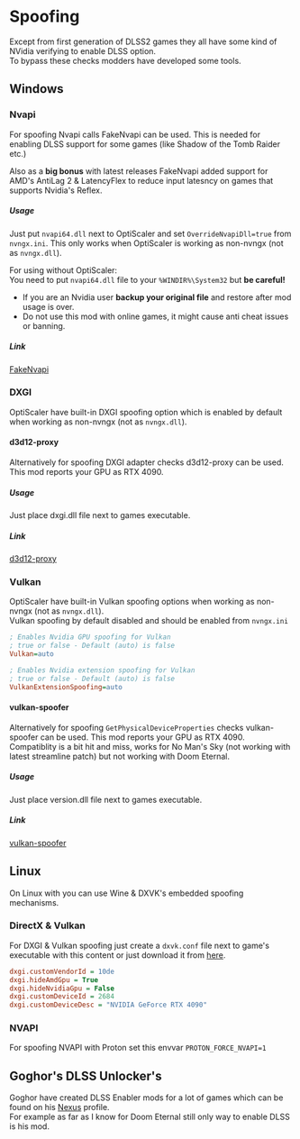 # Spoofing
Except from first generation of DLSS2 games they all have some kind of NVidia verifying to enable DLSS option.   
To bypass these checks modders have developed some tools.

## Windows
### Nvapi
For spoofing Nvapi calls FakeNvapi can be used. This is needed for enabling DLSS support for some games (like Shadow of the Tomb Raider etc.) 

Also as a **big bonus** with latest releases FakeNvapi added support for AMD's AntiLag 2 & LatencyFlex to reduce input latesncy on games that supports Nvidia's Reflex.
##### Usage 
Just put `nvapi64.dll` next to OptiScaler and set `OverrideNvapiDll=true` from `nvngx.ini`. This only works when OptiScaler is working as non-nvngx (not as `nvngx.dll`).

For using without OptiScaler:  
You need to put `nvapi64.dll` file to your `%WINDIR%\System32` but **be careful!**
* If you are an Nvidia user **backup your original file** and restore after mod usage is over.
* Do not use this mod with online games, it might cause anti cheat issues or banning.
##### Link
[FakeNvapi](https://github.com/FakeMichau/fakenvapi/releases)   

### DXGI
OptiScaler have built-in DXGI spoofing option which is enabled by default when working as non-nvngx (not as `nvngx.dll`).  

#### d3d12-proxy
Alternatively for spoofing DXGI adapter checks d3d12-proxy can be used. This mod reports your GPU as RTX 4090.   
##### Usage 
Just place dxgi.dll file next to games executable.  
##### Link 
[d3d12-proxy](https://github.com/cdozdil/d3d12-proxy/releases)   

### Vulkan
OptiScaler have built-in Vulkan spoofing options when working as non-nvngx (not as `nvngx.dll`).  
Vulkan spoofing by default disabled and should be enabled from `nvngx.ini` 
```ini
; Enables Nvidia GPU spoofing for Vulkan
; true or false - Default (auto) is false
Vulkan=auto

; Enables Nvidia extension spoofing for Vulkan
; true or false - Default (auto) is false
VulkanExtensionSpoofing=auto
```

#### vulkan-spoofer
Alternatively for spoofing `GetPhysicalDeviceProperties` checks vulkan-spoofer can be used. This mod reports your GPU as RTX 4090.   
Compatiblity is a bit hit and miss, works for No Man's Sky (not working with latest streamline patch) but not working with Doom Eternal.  
##### Usage 
Just place version.dll file next to games executable.  
##### Link 
[vulkan-spoofer](https://github.com/cdozdil/vulkan-spoofer/releases)   

## Linux
On Linux with you can use Wine & DXVK's embedded spoofing mechanisms. 

### DirectX & Vulkan
For DXGI & Vulkan spoofing just create a `dxvk.conf` file next to game's executable with this content or just download it from [here](https://raw.githubusercontent.com/cdozdil/CyberXeSS/imgui-intergration/dxvk.conf).
```ini
dxgi.customVendorId = 10de
dxgi.hideAmdGpu = True
dxgi.hideNvidiaGpu = False
dxgi.customDeviceId = 2684
dxgi.customDeviceDesc = "NVIDIA GeForce RTX 4090"
```
### NVAPI
For spoofing NVAPI with Proton set this envvar `PROTON_FORCE_NVAPI=1`

## Goghor's DLSS Unlocker's
Goghor have created DLSS Enabler mods for a lot of games which can be found on his [Nexus](https://www.nexusmods.com/spidermanmilesmorales/users/12564231?tab=user+files&BH=0) profile.   
For example as far as I know for Doom Eternal still only way to enable DLSS is his mod.
